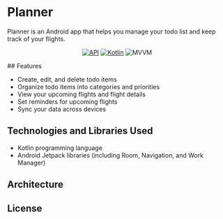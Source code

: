 # Planner

[comment]: <> (TODO: Add a final graphic here, wether app sample or logo or sum)

[comment]: <> (Add designer's details,)


Planner is an Android app that helps you manage your todo list and keep track of your flights.

[comment]: <> (licence badge https://shields.io/)
<p align="center">
  <a href="https://android-arsenal.com/api?level=21"><img alt="API" src="https://img.shields.io/badge/API-31%2B-green"/></a>
  <a href="https://kotlinlang.org"><img alt="Kotlin" src="https://img.shields.io/badge/Kotlin-1.7.xxx-brightgreen"/></a>
  <img alt="MVVM" src="https://img.shields.io/badge/Architecture-MVVM-blueviolet"/>
</p>
## Features

- Create, edit, and delete todo items
- Organize todo items into categories and priorities
- View your upcoming flights and flight details
- Set reminders for upcoming flights
- Sync your data across devices

## Technologies and Libraries Used

- Kotlin programming language
- Android Jetpack libraries (including Room, Navigation, and Work Manager)

## Architecture

## License
